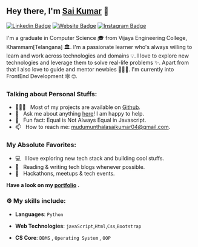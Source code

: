 ## Hey there, I'm **[Sai Kumar](https://www.linkedin.com/in/sai-kumar-37bb4720a/)** :wave:

[![Linkedin Badge](https://img.shields.io/badge/-LinkedIn-0e76a8?style=flat-square&logo=Linkedin&logoColor=white)](https://www.linkedin.com/in/sai-kumar-37bb4720a/)
[![Website Badge](https://img.shields.io/badge/Website-3b5998?style=flat-square&logo=google-chrome&logoColor=white)](https://saikumarmudumunthala.github.io/Personal-portfolio/)
[![Instagram Badge](https://img.shields.io/badge/-Instagram-e4405f?style=flat-square&logo=Instagram&logoColor=white)](https://www.instagram.com/sai.kumar1737/)

<!---[![Twitter Badge](https://img.shields.io/badge/-Twitter-00acee?style=flat-square&logo=Twitter&logoColor=white)](https://twitter.com/_shiivam_)--->
<!---[![Instagram Badge](https://img.shields.io/badge/-Instagram-e4405f?style=flat-square&logo=Instagram&logoColor=white)](https://www.instagram.com/sai.kumar1737/)--->

I'm a graduate in Computer Science 🎓 from Vijaya Engineering College, Khammam[Telangana] 🏛. I'm a passionate learner who's always willing to learn and work across technologies and domains 💡. I love to explore new technologies and leverage them to solve real-life problems ✨. Apart from that I also love to guide and mentor newbies 👨🏻‍💻. I'm currently into FrontEnd Development 🕸️ 🤓.

### Talking about Personal Stuffs:

<!--- 🛠 &nbsp; I’m currently working with Angular, React, Nodejs, Express, <br /> Graphql, Mongodb, Javascript, etc.--->
<!--- 🚀 &nbsp; I’m currently learning Full Stack Development.--->
- 👨🏻‍💻 &nbsp; Most of my projects are available on [Github](https://github.com/saikumarmudumunthala?tab=repositories).
- 💬 &nbsp; Ask me about anything [here](https://github.com/Shivam-Pathak/Shivam-Pathak/issues/1)! I am happy to help.
- 👾 &nbsp; Fun fact: Equal is Not Always Equal in Javascript.
- 📫 &nbsp; How to reach me: mudumunthalasaikumar04@gmail.com.

### My Absolute Favorites:

- 💻 &nbsp; I love exploring new tech stack and building cool stuffs.
- 📰 &nbsp; Reading & writing tech blogs whenever possible.
- 🍕 &nbsp; Hackathons, meetups & tech events.

**Have a look on my [portfolio](https://saikumarmudumunthala.github.io/Personal-portfolio/) .**


### :gear: My skills include:

- **Languages**:  `Python`

- **Web Technologies**: `javaScript`,`Html`,`Css`,`Bootstrap`

<!--- **Database Technologies**: `MySQL`,`PostgreSQL`--->

- **CS Core**:  `DBMS` , `Operating System` , `OOP`

<!---### Projects and Dev Stuffs:

| <a href="https://github.com/Shivam-Pathak/github-readme-stats"><img align="center" src="https://github-readme-stats.vercel.app/api?username=Shivam-Pathak&show_icons=true&hide_border=true&&count_private=true&include_all_commits=true" alt="Shivam's github stats" /></a> | <a href="https://github.com/Shivam-Pathak/github-readme-stats"><img align="center" src="https://github-readme-stats.vercel.app/api/top-langs/?username=Shivam-Pathak&exclude_repo=KNN-Image-Classification&show_icons=true&hide_border=true&layout=compact&langs_count=8" /></a> |
| ------------------------------------------------------------------------------------------------------------------------------------------------------------------------------------------------------------------------------------------------------------------- | ------------------------------------------------------------------------------------------------------------------------------------------------------------------------------------------------------------------------ |


<details>	
  <summary><b>☄️ Github Streaks</b></summary>

  <br />
  <img height="180em" src="https://github-readme-streak-stats.herokuapp.com/?user=Shivam-Pathak&hide_border=true" />
</details>

<details>	
  <br />
  <!--<summary><b>⚙️ Things I use to get stuff done</b></summary>
  	<ul>
  	    <li><b>OS:</b> Windows 11</li>
	    <li><b>Laptop: </b> HP Probook 440 G8 (i5)</li>
  	    <li><b>Browser: </b> Firefox Web Browser</li>
	    <li><b>Code Editor:</b> VSCode - The best editor out there.</li>
	    <li><b>To Stay Updated:</b> Dev.to, Medium, Linkedin and Twitter.</li>
	    <br />
	</ul>	
</details>--->

#

<!--<div align="center">

### Show some ❤️ by starring some of the repositories!

</div>--->
